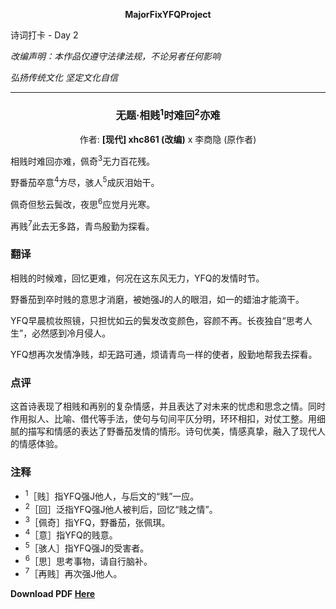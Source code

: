 **<center>MajorFixYFQProject</center>**

<p color=red>诗词打卡 - Day 2</p>

*改编声明：本作品仅遵守法律法规，不论另者任何影响*

*弘扬传统文化 坚定文化自信*

---

<h3><center>无题·相贱<sup>1</sup>时难回<sup>2</sup>亦难</center></h3>

<center>作者: <b>[现代] xhc861 (改编)</b> x 李商隐 (原作者)</center>

相贱时难回亦难，佩奇<sup>3</sup>无力百花残。

野番茄卒意<sup>4</sup>方尽，骇人<sup>5</sup>成灰泪始干。

佩奇但愁云鬓改，夜思<sup>6</sup>应觉月光寒。

再贱<sup>7</sup>此去无多路，青鸟殷勤为探看。

### 翻译

相贱的时候难，回忆更难，何况在这东风无力，YFQ的发情时节。

野番茄到卒时贱的意思才消磨，被她强J的人的眼泪，如一的蜡油才能滴干。

YFQ早晨梳妆照镜，只担忧如云的鬓发改变颜色，容颜不再。长夜独自“思考人生”，必然感到冷月侵人。

YFQ想再次发情净贱，却无路可通，烦请青鸟一样的使者，殷勤地帮我去探看。

### 点评

这首诗表现了相贱和再别的复杂情感，并且表达了对未来的忧虑和思念之情。同时作用拟人、比喻、借代等手法，使句与句间平仄分明，环环相扣，对仗工整。用细腻的描写和情感的表达了野番茄发情的情形。诗句优美，情感真挚，融入了现代人的情感体验。

### 注释

- <sup>1</sup>［贱］指YFQ强J他人，与后文的“贱”一应。
- <sup>2</sup>［回］泛指YFQ强J他人被判后，回忆“贱之情”。
- <sup>3</sup>［佩奇］指YFQ，野番茄，张佩琪。
- <sup>4</sup>［意］指YFQ的贱意。
- <sup>5</sup>［骇人］指YFQ强J的受害者。
- <sup>6</sup>［思］思考事物，请自行脑补。
- <sup>7</sup>［再贱］再次强J他人。

**Download PDF [Here](https://about.siiway.top/YFQProject/poem/2-无题·相贱时难回亦难.pdf ':ignore')**